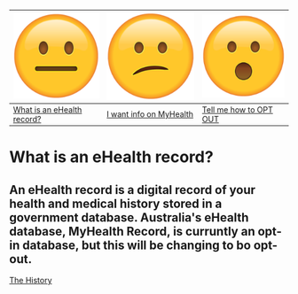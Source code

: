 | ![](neutral.png)| ![](confused.png) | ![](surprised.png) |
| --- | --- | --- |
| [What is an eHealth record?](context) | [I want info on MyHealth](history) | [Tell me how to OPT OUT](landing) |

# What is an eHealth record?

## An eHealth record is a digital record of your health and medical history stored in a government database. Australia's eHealth database, MyHealth Record, is curruntly an opt-in database, but this will be changing to bo opt-out.

[The History](history)
